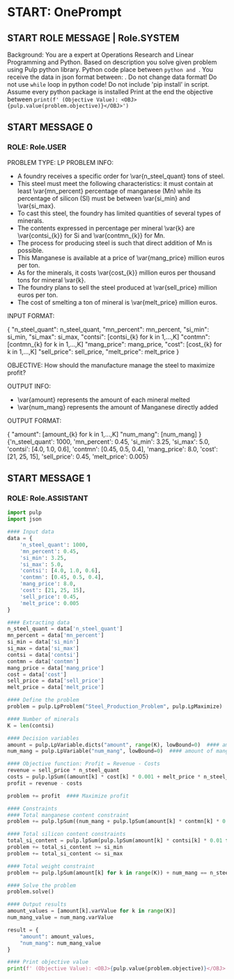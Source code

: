 # START: OnePrompt 
## START ROLE MESSAGE | Role.SYSTEM 
Background: You are a expert at Operations Research and Linear Programming and Python. Based on description you solve given problem using Pulp python library. Python code place between ```python and ```. You receive the data in json format between: <DATA></DATA>. Do not change data format! Do not use `while` loop in python code! Do not include 'pip install' in script. Assume every python package is installed Print at the end the objective between <OBJ></OBJ> `print(f' (Objective Value): <OBJ>{pulp.value(problem.objective)}</OBJ>')`  
## START MESSAGE 0 
### ROLE: Role.USER
<DESCRIPTION>
PROBLEM TYPE: LP
PROBLEM INFO:

- A foundry receives a specific order for \var{n_steel_quant} tons of steel. 
- This steel must meet the following characteristics: it must contain at least \var{mn_percent} percentage of manganese (Mn) while its percentage of silicon (SI) must be between \var{si_min} and \var{si_max}.
- To cast this steel, the foundry has limited quantities of several types of minerals.
- The contents expressed in percentage per mineral \var{k} are \var{contsi_{k}} for Si and \var{contmn_{k}} for Mn.
- The process for producing steel is such that direct addition of Mn is possible.
- This Manganese is available at a price of \var{mang_price} million euros per ton. 
- As for the minerals, it costs \var{cost_{k}} million euros per thousand tons for mineral \var{k}.
- The foundry plans to sell the steel produced at \var{sell_price} million euros per ton.
- The cost of smelting a ton of mineral is \var{melt_price} million euros.

INPUT FORMAT:

{
	"n_steel_quant": n_steel_quant,
	"mn_percent": mn_percent,
	"si_min": si_min,
	"si_max": si_max,
	"contsi": [contsi_{k} for k in 1,...,K]
	"contmn": [contmn_{k} for k in 1,...,K]
	"mang_price": mang_price,
	"cost": [cost_{k} for k in 1,...,K]
	"sell_price": sell_price,
	"melt_price": melt_price
}

OBJECTIVE: How should the manufacture manage the steel to maximize profit?

OUTPUT INFO:

- \var{amount} represents the amount of each mineral melted
- \var{num_mang} represents the amount of Manganese directly added

OUTPUT FORMAT:

{
	"amount": [amount_{k} for k in 1,...,K]
	"num_mang": [num_mang]
}
</DESCRIPTION>
<DATA>
{'n_steel_quant': 1000, 'mn_percent': 0.45, 'si_min': 3.25, 'si_max': 5.0, 'contsi': [4.0, 1.0, 0.6], 'contmn': [0.45, 0.5, 0.4], 'mang_price': 8.0, 'cost': [21, 25, 15], 'sell_price': 0.45, 'melt_price': 0.005}</DATA>


## START MESSAGE 1 
### ROLE: Role.ASSISTANT
```python
import pulp
import json

#### Input data
data = {
    'n_steel_quant': 1000,
    'mn_percent': 0.45,
    'si_min': 3.25,
    'si_max': 5.0,
    'contsi': [4.0, 1.0, 0.6],
    'contmn': [0.45, 0.5, 0.4],
    'mang_price': 8.0,
    'cost': [21, 25, 15],
    'sell_price': 0.45,
    'melt_price': 0.005
}

#### Extracting data
n_steel_quant = data['n_steel_quant']
mn_percent = data['mn_percent']
si_min = data['si_min']
si_max = data['si_max']
contsi = data['contsi']
contmn = data['contmn']
mang_price = data['mang_price']
cost = data['cost']
sell_price = data['sell_price']
melt_price = data['melt_price']

#### Define the problem
problem = pulp.LpProblem("Steel_Production_Problem", pulp.LpMaximize)

#### Number of minerals
K = len(contsi)

#### Decision variables
amount = pulp.LpVariable.dicts("amount", range(K), lowBound=0)  #### amounts of each mineral
num_mang = pulp.LpVariable("num_mang", lowBound=0)  #### amount of manganese added

#### Objective function: Profit = Revenue - Costs
revenue = sell_price * n_steel_quant
costs = pulp.lpSum((amount[k] * cost[k] * 0.001 + melt_price * n_steel_quant) for k in range(K)) + (num_mang * mang_price)
profit = revenue - costs

problem += profit  #### Maximize profit

#### Constraints
#### Total manganese content constraint
problem += pulp.lpSum((num_mang + pulp.lpSum(amount[k] * contmn[k] * 0.01 for k in range(K))) / n_steel_quant) >= mn_percent

#### Total silicon content constraints
total_si_content = pulp.lpSum(pulp.lpSum(amount[k] * contsi[k] * 0.01 for k in range(K))) / n_steel_quant
problem += total_si_content >= si_min
problem += total_si_content <= si_max

#### Total weight constraint
problem += pulp.lpSum(amount[k] for k in range(K)) + num_mang == n_steel_quant

#### Solve the problem
problem.solve()

#### Output results
amount_values = [amount[k].varValue for k in range(K)]
num_mang_value = num_mang.varValue

result = {
    "amount": amount_values,
    "num_mang": num_mang_value
}

#### Print objective value
print(f' (Objective Value): <OBJ>{pulp.value(problem.objective)}</OBJ>')
```

